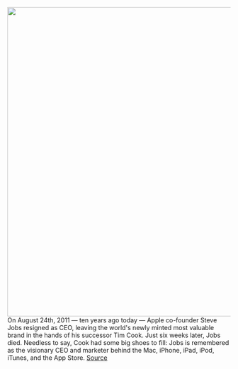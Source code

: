 <img src='https://cdn.vox-cdn.com/thumbor/kTTfjGxuyxsl5T6OUCH9c-9VY20=/0x0:3000x2099/1200x675/filters:focal(1178x1419:1658x1899)/cdn.vox-cdn.com/uploads/chorus_image/image/69770237/846161976.0.jpg' width='700px' /><br/>
On August 24th, 2011 — ten years ago today — Apple co-founder Steve Jobs resigned as CEO, leaving the world's newly minted most valuable brand in the hands of his successor Tim Cook. Just six weeks later, Jobs died. Needless to say, Cook had some big shoes to fill: Jobs is remembered as the visionary CEO and marketer behind the Mac, iPhone, iPad, iPod, iTunes, and the App Store.
<a href='https://www.theverge.com/22639629/tim-cook-apple-ten-years-decade-steve-jobs-legacy'> Source <a/>
